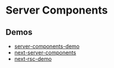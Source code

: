 # Server Components

## Demos

- [server-components-demo](https://github.com/reactjs/server-components-demo)
- [next-server-components](https://github.com/vercel/next-server-components)
- [next-rsc-demo](https://github.com/vercel/next-rsc-demo)
